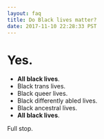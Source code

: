 ```yaml
---
layout: faq
title: Do Black lives matter?
date: 2017-11-10 22:28:33 PST
---
```


# Yes.

- **All black lives**.
- Black trans lives.
- Black queer lives.
- Black differently abled lives.
- Black ancestral lives.
- **All black lives**.

Full stop.
